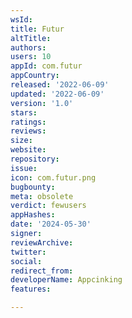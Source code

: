 ```yaml
---
wsId: 
title: Futur
altTitle: 
authors: 
users: 10
appId: com.futur
appCountry: 
released: '2022-06-09'
updated: '2022-06-09'
version: '1.0'
stars: 
ratings: 
reviews: 
size: 
website: 
repository: 
issue: 
icon: com.futur.png
bugbounty: 
meta: obsolete
verdict: fewusers
appHashes: 
date: '2024-05-30'
signer: 
reviewArchive: 
twitter: 
social: 
redirect_from: 
developerName: Appcinking
features: 

---
```


